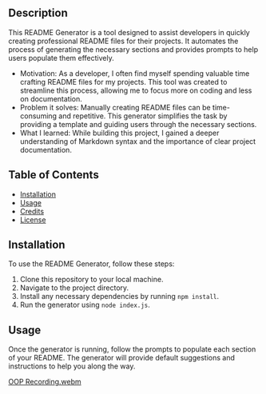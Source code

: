 

## Description
This README Generator is a tool designed to assist developers in quickly creating professional README files for their projects. It automates the process of generating the necessary sections and provides prompts to help users populate them effectively.

- Motivation: As a developer, I often find myself spending valuable time crafting README files for my projects. This tool was created to streamline this process, allowing me to focus more on coding and less on documentation.
- Problem it solves: Manually creating README files can be time-consuming and repetitive. This generator simplifies the task by providing a template and guiding users through the necessary sections.
- What I learned: While building this project, I gained a deeper understanding of Markdown syntax and the importance of clear project documentation.

## Table of Contents

- [Installation](#installation)
- [Usage](#usage)
- [Credits](#credits)
- [License](#license)

## Installation

To use the README Generator, follow these steps:

1. Clone this repository to your local machine.
2. Navigate to the project directory.
3. Install any necessary dependencies by running `npm install`.
4. Run the generator using `node index.js`.

## Usage

Once the generator is running, follow the prompts to populate each section of your README. The generator will provide default suggestions and instructions to help you along the way.


[OOP Recording.webm](https://github.com/Simplyareed/Professional-README-Generator/assets/157844688/a91ef59d-8590-46cf-8a6a-6601cd395d49)
